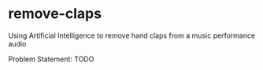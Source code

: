 # remove-claps

Using Artificial Intelligence to remove hand claps from a music performance audio

Problem Statement: TODO

